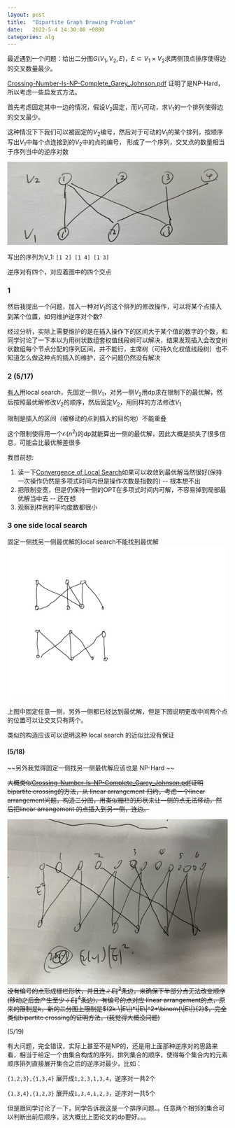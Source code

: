 ```yaml
---
layout: post
title:  "Bipartite Graph Drawing Problem"
date:   2022-5-4 14:30:08 +0800
categories: alg
---
```


最近遇到一个问题：给出二分图$G(V_1,V_2,E)$，$E\subset V_1 \times V_2$求两侧顶点排序使得边的交叉数量最少。


[Crossing-Number-Is-NP-Complete_Garey_Johnson.pdf](https://learn.fmi.uni-sofia.bg/pluginfile.php/160153/mod_resource/content/4/Crossing-Number-Is-NP-Complete_Garey_Johnson.pdf)
证明了是NP-Hard，所以考虑一些启发式方法。

首先考虑固定其中一边的情况，假设$V_2$固定，而$V_1$可动，求$V_1$的一个排列使得边的交叉最少。

这种情况下下我们可以被固定的$V_2$编号，然后对于可动的$V_1$的某个排列，按顺序写出$V_1$中每个点连接到的$V_2$中的点的编号，
形成了一个序列，交叉点的数量相当于序列当中的逆序对数

![ex1]({{url}}/assets/image/../../../../assets/image/bipartitedrawingprob.png)

写出的序列为V_1: ```[1 2] [1 4] [1 3]```

逆序对有四个，对应着图中的四个交点

### 1

然后我提出一个问题，加入一种对$V_1$的这个排列的修改操作，可以将某个点插入到某个位置，如何维护逆序对个数?

经过分析，实际上需要维护的是在插入操作下的区间大于某个值的数字的个数，和同学讨论了一下本以为用树状数组套权值线段树可以解决，结果发现插入会改变树状数组每个节点分配的序列区间，并不能行，主席树（可持久化权值线段树）也不知道怎么做这种点的插入的维护，这个问题仍然没有解决


### 2 (5/17)

[有人](http://scis.scichina.com/cn/2021/SSI-2019-0122.pdf)用local search，先固定一侧$V_1$，对另一侧$V_2$用dp求在限制下的最优解，然后按照最优解修改$V_2$的顺序，然后固定$V_2$，用同样的方法修改$V_1$

限制是插入的区间（被移动的点到插入的目的地）不能重叠

这个限制使得用一个$\mathcal{O}(n^2)$的dp就能算出一侧的最优解，因此大概是损失了很多信息，可能会比最优解差很多

我目前想:

1. 读一下[Convergence of Local Search](https://www.sstich.ch/files/Stich12-trash12.pdf)如果可以收敛到最优解当然很好(保持一次操作仍然是多项式时间内但是操作次数是指数的) -- 根本想不出
2. 把限制变宽，但是仍保持一侧的OPT在多项式时间内可解，不容易掉到局部最优解当中去 -- 还在想
3. 观察到样例的平均度数都很小

### 3 one side local search

固定一侧找另一侧最优解的local search不能找到最优解
![ex2]({{url}}/assets/image/../../../../assets/image/bipartitedrawing_counterexample.png)

上图中固定任意一侧，另外一侧都已经达到最优解，但是下图说明更改中间两个点的位置可以让交叉只有两个。

类似的构造应该可以说明这种 local search 的近似比没有保证

#### (5/18)

~~另外我觉得固定一侧找另一侧最优解应该也是 NP-Hard ~~

~~大概类似[Crossing-Number-Is-NP-Complete_Garey_Johnson.pdf](https://learn.fmi.uni-sofia.bg/pluginfile.php/160153/mod_resource/content/4/Crossing-Number-Is-NP-Complete_Garey_Johnson.pdf)证明 bipartite crossing的方法，从 linear arrangement 归约，考虑一个linear arrangement问题，构造二分图，用类似栅栏的形状来让一侧的点无法移动，然后把linear arrangement 的点插入到另一侧，连边。~~

![ex2]({{url}}/../../assets/image/bipartitedrawing_ex2.JPG) ~~没有编号的点形成栅栏形状，并且连$\|E\|^2$条边，来确保下半部分点无法改变顺序(移动之后会产生至少$\|E\|^4$条边)，有编号的点对应 linear arrangement的点，原来的限制是$k$，新的二分图上限制是$(2k-\|E\|)*\|E\|^2+\binom{\|E\|}{2}$，完全类似bipartite crossing的证明方法。(我觉得大概没问题)~~

(5/19)

有大问题，完全错误，实际上甚至不是NP的，还是用上面那种逆序对的思路来看，相当于给定一个由集合构成的序列，排列集合的顺序，使得每个集合内的元素顺序排列直接展开集合之后的逆序对最少，比如：

```{1,2,3},{1,3,4}``` 展开成```1,2,3,1,3,4```，逆序对一共2个

```{1,3,4},{1,2,3}``` 展开成```1,3,4,1,2,3```，逆序对一共5个

但是跟同学讨论了一下，同学告诉我这是一个排序问题。。任意两个相邻的集合可以判断出前后顺序，这大概比上面论文的dp要好。。。